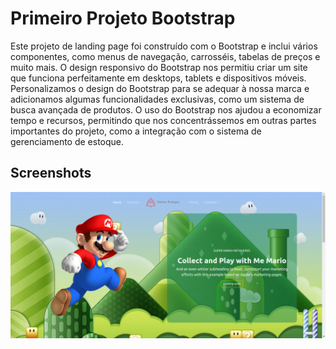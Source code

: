 # Primeiro Projeto Bootstrap

Este projeto de landing page foi construído com o Bootstrap e inclui vários componentes, como menus de navegação, carrosséis, tabelas de preços e muito mais. O design responsivo do Bootstrap nos permitiu criar um site que funciona perfeitamente em desktops, tablets e dispositivos móveis. Personalizamos o design do Bootstrap para se adequar à nossa marca e adicionamos algumas funcionalidades exclusivas, como um sistema de busca avançada de produtos. O uso do Bootstrap nos ajudou a economizar tempo e recursos, permitindo que nos concentrássemos em outras partes importantes do projeto, como a integração com o sistema de gerenciamento de estoque.

## Screenshots

![App Screenshot](./img/landingPage.png)
